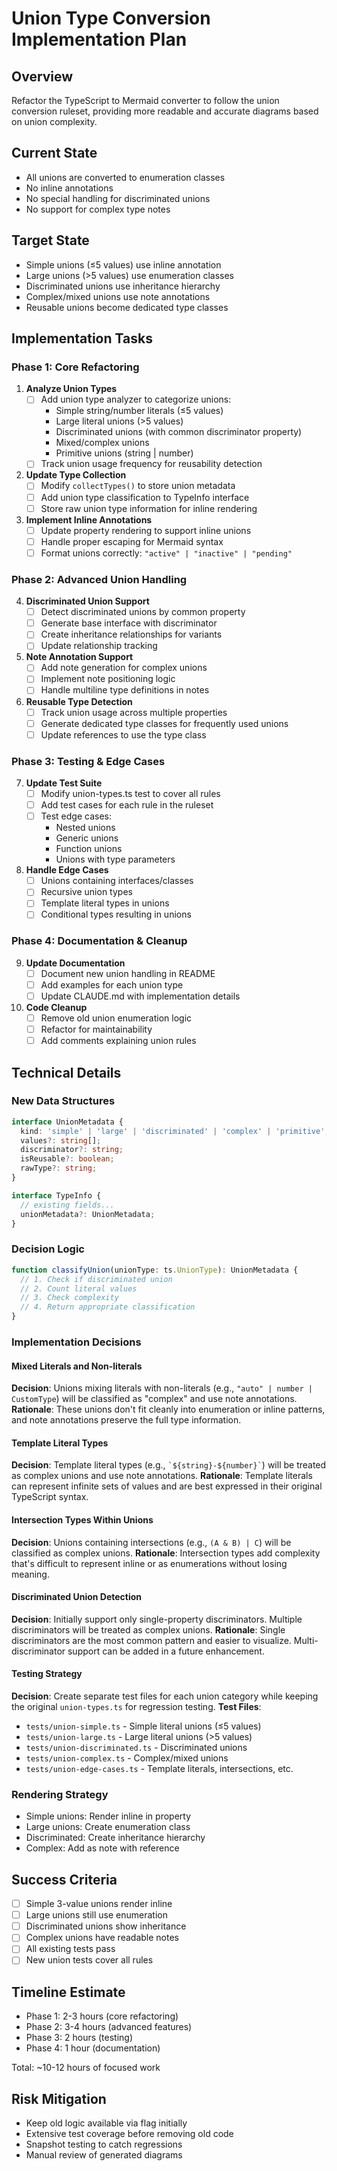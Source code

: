 # Union Type Conversion Implementation Plan

## Overview
Refactor the TypeScript to Mermaid converter to follow the union conversion ruleset, providing more readable and accurate diagrams based on union complexity.

## Current State
- All unions are converted to enumeration classes
- No inline annotations
- No special handling for discriminated unions
- No support for complex type notes

## Target State
- Simple unions (≤5 values) use inline annotation
- Large unions (>5 values) use enumeration classes  
- Discriminated unions use inheritance hierarchy
- Complex/mixed unions use note annotations
- Reusable unions become dedicated type classes

## Implementation Tasks

### Phase 1: Core Refactoring
1. **Analyze Union Types**
   - [ ] Add union type analyzer to categorize unions:
     - Simple string/number literals (≤5 values)
     - Large literal unions (>5 values)
     - Discriminated unions (with common discriminator property)
     - Mixed/complex unions
     - Primitive unions (string | number)
   - [ ] Track union usage frequency for reusability detection

2. **Update Type Collection**
   - [ ] Modify `collectTypes()` to store union metadata
   - [ ] Add union type classification to TypeInfo interface
   - [ ] Store raw union type information for inline rendering

3. **Implement Inline Annotations**
   - [ ] Update property rendering to support inline unions
   - [ ] Handle proper escaping for Mermaid syntax
   - [ ] Format unions correctly: `"active" | "inactive" | "pending"`

### Phase 2: Advanced Union Handling
4. **Discriminated Union Support**
   - [ ] Detect discriminated unions by common property
   - [ ] Generate base interface with discriminator
   - [ ] Create inheritance relationships for variants
   - [ ] Update relationship tracking

5. **Note Annotation Support**
   - [ ] Add note generation for complex unions
   - [ ] Implement note positioning logic
   - [ ] Handle multiline type definitions in notes

6. **Reusable Type Detection**
   - [ ] Track union usage across multiple properties
   - [ ] Generate dedicated type classes for frequently used unions
   - [ ] Update references to use the type class

### Phase 3: Testing & Edge Cases
7. **Update Test Suite**
   - [ ] Modify union-types.ts test to cover all rules
   - [ ] Add test cases for each rule in the ruleset
   - [ ] Test edge cases:
     - Nested unions
     - Generic unions
     - Function unions
     - Unions with type parameters

8. **Handle Edge Cases**
   - [ ] Unions containing interfaces/classes
   - [ ] Recursive union types
   - [ ] Template literal types in unions
   - [ ] Conditional types resulting in unions

### Phase 4: Documentation & Cleanup
9. **Update Documentation**
   - [ ] Document new union handling in README
   - [ ] Add examples for each union type
   - [ ] Update CLAUDE.md with implementation details

10. **Code Cleanup**
    - [ ] Remove old union enumeration logic
    - [ ] Refactor for maintainability
    - [ ] Add comments explaining union rules

## Technical Details

### New Data Structures
```typescript
interface UnionMetadata {
  kind: 'simple' | 'large' | 'discriminated' | 'complex' | 'primitive';
  values?: string[];
  discriminator?: string;
  isReusable?: boolean;
  rawType?: string;
}

interface TypeInfo {
  // existing fields...
  unionMetadata?: UnionMetadata;
}
```

### Decision Logic
```typescript
function classifyUnion(unionType: ts.UnionType): UnionMetadata {
  // 1. Check if discriminated union
  // 2. Count literal values
  // 3. Check complexity
  // 4. Return appropriate classification
}
```

### Implementation Decisions

#### Mixed Literals and Non-literals
**Decision**: Unions mixing literals with non-literals (e.g., `"auto" | number | CustomType`) will be classified as "complex" and use note annotations.
**Rationale**: These unions don't fit cleanly into enumeration or inline patterns, and note annotations preserve the full type information.

#### Template Literal Types
**Decision**: Template literal types (e.g., `` `${string}-${number}` ``) will be treated as complex unions and use note annotations.
**Rationale**: Template literals can represent infinite sets of values and are best expressed in their original TypeScript syntax.

#### Intersection Types Within Unions
**Decision**: Unions containing intersections (e.g., `(A & B) | C`) will be classified as complex unions.
**Rationale**: Intersection types add complexity that's difficult to represent inline or as enumerations without losing meaning.

#### Discriminated Union Detection
**Decision**: Initially support only single-property discriminators. Multiple discriminators will be treated as complex unions.
**Rationale**: Single discriminators are the most common pattern and easier to visualize. Multi-discriminator support can be added in a future enhancement.

#### Testing Strategy
**Decision**: Create separate test files for each union category while keeping the original `union-types.ts` for regression testing.
**Test Files**:
- `tests/union-simple.ts` - Simple literal unions (≤5 values)
- `tests/union-large.ts` - Large literal unions (>5 values)
- `tests/union-discriminated.ts` - Discriminated unions
- `tests/union-complex.ts` - Complex/mixed unions
- `tests/union-edge-cases.ts` - Template literals, intersections, etc.

### Rendering Strategy
- Simple unions: Render inline in property
- Large unions: Create enumeration class
- Discriminated: Create inheritance hierarchy
- Complex: Add as note with reference

## Success Criteria
- [ ] Simple 3-value unions render inline
- [ ] Large unions still use enumeration
- [ ] Discriminated unions show inheritance
- [ ] Complex unions have readable notes
- [ ] All existing tests pass
- [ ] New union tests cover all rules

## Timeline Estimate
- Phase 1: 2-3 hours (core refactoring)
- Phase 2: 3-4 hours (advanced features)
- Phase 3: 2 hours (testing)
- Phase 4: 1 hour (documentation)

Total: ~10-12 hours of focused work

## Risk Mitigation
- Keep old logic available via flag initially
- Extensive test coverage before removing old code
- Snapshot testing to catch regressions
- Manual review of generated diagrams